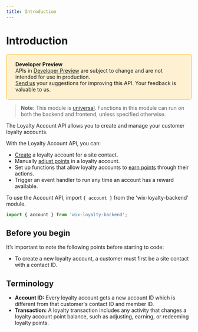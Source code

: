 ```yaml
---
title: Introduction
---
```


# Introduction

<div style="background-color: #FEF1D1; padding: 18px 24px; border-radius: 6px; border: 1px solid #FDB10C; box-sizing: border-box; display: inline-block">
    <b>Developer Preview</b>
    <br/>
    <span>APIs in <a href="https://www.wix.com/velo/reference/api-overview/developer-preview">Developer Preview</a> are subject to change and are not intended for use in production.<br/><a href="mailto:velo-preview-feedback@wix.com">Send us</a> your suggestions for improving this API. Your feedback is valuable to us.</span>
</div>  

> **Note:** This module is [universal](https://support.wix.com/https://www.wix.com/velo/reference/api-overview/api-versions#universal-modules). Functions in this module can run on both the backend and frontend, unless specified otherwise.  

The Loyalty Account API allows you to create and manage your customer loyalty accounts.

With the Loyalty Account API, you can:
- [Create](wix-loyalty-backend/account/createaccount) a loyalty account for a site contact.
- Manually [adjust points](wix-loyalty-backend/account/adjustpoints) in a loyalty account.
- Set up functions that allow loyalty accounts to [earn points](wix-loyalty-backend/account/earnpoints) through their actions.
- Trigger an event handler to run any time an account has a reward available.

To use the Account API, import `{ account }` from the 'wix-loyalty-backend' module. 

```javascript
import { account } from 'wix-loyalty-backend';
```

## Before you begin

It’s important to note the following points before starting to code:
- To create a new loyalty account, a customer must first be a site contact with a contact ID.

## Terminology

- **Account ID:** Every loyalty account gets a new account ID which is different from that customer's contact ID and member ID.
- **Transaction:** A loyalty transaction includes any activity that changes a loyalty account point balance, such as adjusting, earning, or redeeming loyalty points.
